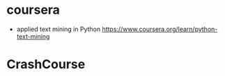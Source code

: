 # coursera
* applied text mining in Python 
https://www.coursera.org/learn/python-text-mining
# CrashCourse

